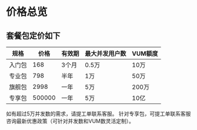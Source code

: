 # 价格总览

## 套餐包定价如下

|规格|价格|有效期|最大并发用户数|VUM额度
|---|---|---|---|---|
|入门包|168|3个月|0.5万|10万
|专业包|798|半年|1万|50万
|旗舰包|2998|一年|5万|200万
|专享包|500000|一年|5万|10亿


如有超过5万并发数的需求，请提工单联系客服。
针对专享包，可提工单联系客服咨询最新优惠政策（可针对并发数和VUM数灵活定制）。